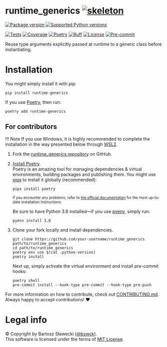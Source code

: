 
# runtime_generics [![skeleton](https://img.shields.io/badge/fe6ed23-skeleton?label=%F0%9F%92%80%20bswck/skeleton&labelColor=black&color=grey&link=https%3A//github.com/bswck/skeleton)](https://github.com/bswck/skeleton/tree/fe6ed23)
[![Package version](https://img.shields.io/pypi/v/runtime-generics?label=PyPI)](https://pypi.org/project/runtime-generics/)
[![Supported Python versions](https://img.shields.io/pypi/pyversions/runtime-generics.svg?logo=python&label=Python)](https://pypi.org/project/runtime-generics/)

[![Tests](https://github.com/bswck/runtime_generics/actions/workflows/test.yml/badge.svg)](https://github.com/bswck/runtime_generics/actions/workflows/test.yml)
[![Coverage](https://coverage-badge.samuelcolvin.workers.dev/bswck/runtime_generics.svg)](https://coverage-badge.samuelcolvin.workers.dev/redirect/bswck/runtime_generics)
[![Poetry](https://img.shields.io/endpoint?url=https://python-poetry.org/badge/v0.json)](https://python-poetry.org/)
[![Ruff](https://img.shields.io/endpoint?url=https://raw.githubusercontent.com/astral-sh/ruff/main/assets/badge/v2.json)](https://github.com/astral-sh/ruff)
[![License](https://img.shields.io/github/license/bswck/runtime_generics.svg?label=License)](https://github.com/bswck/runtime_generics/blob/HEAD/LICENSE)
[![Pre-commit](https://img.shields.io/badge/pre--commit-enabled-brightgreen?logo=pre-commit&logoColor=white)](https://github.com/pre-commit/pre-commit)

Reuse type arguments explicitly passed at runtime to a generic class before instantiating.

# Installation



You might simply install it with pip:

```shell
pip install runtime-generics
```

If you use [Poetry](https://python-poetry.org/), then run:

```shell
poetry add runtime-generics
```

## For contributors

<!--
This section was generated from bswck/skeleton@fe6ed23.
Instead of changing this particular file, you might want to alter the template:
https://github.com/bswck/skeleton/tree/fe6ed23/fragments/readme.md
-->

!!! Note
    If you use Windows, it is highly recommended to complete the installation in the way presented below through [WSL2](https://learn.microsoft.com/en-us/windows/wsl/install).



1.  Fork the [runtime_generics repository](https://github.com/bswck/runtime_generics) on GitHub.

1.  [Install Poetry](https://python-poetry.org/docs/#installation).<br/>
    Poetry is an amazing tool for managing dependencies & virtual environments, building packages and publishing them.
    You might use [pipx](https://github.com/pypa/pipx#readme) to install it globally (recommended):

    ```shell
    pipx install poetry
    ```

    <sub>If you encounter any problems, refer to [the official documentation](https://python-poetry.org/docs/#installation) for the most up-to-date installation instructions.</sub>

    Be sure to have Python 3.8 installed—if you use [pyenv](https://github.com/pyenv/pyenv#readme), simply run:

    ```shell
    pyenv install 3.8
    ```

1.  Clone your fork locally and install dependencies.

    ```shell
    git clone https://github.com/your-username/runtime_generics path/to/runtime_generics
    cd path/to/runtime_generics
    poetry env use $(cat .python-version)
    poetry install
    ```

    Next up, simply activate the virtual environment and install pre-commit hooks:

    ```shell
    poetry shell
    pre-commit install --hook-type pre-commit --hook-type pre-push
    ```

For more information on how to contribute, check out [CONTRIBUTING.md](https://github.com/bswck/runtime_generics/blob/HEAD/CONTRIBUTING.md).<br/>
Always happy to accept contributions! ❤️


# Legal info
© Copyright by Bartosz Sławecki ([@bswck](https://github.com/bswck)).
<br />This software is licensed under the terms of [MIT License](https://github.com/bswck/runtime_generics/blob/HEAD/LICENSE).
